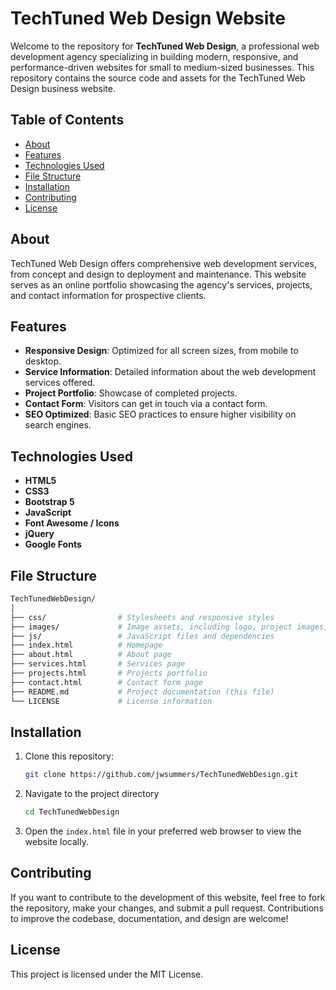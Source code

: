 # TechTuned Web Design Website

Welcome to the repository for **TechTuned Web Design**, a professional web development agency specializing in building modern, responsive, and performance-driven websites for small to medium-sized businesses. This repository contains the source code and assets for the TechTuned Web Design business website.

## Table of Contents

- [About](#about)
- [Features](#features)
- [Technologies Used](#technologies-used)
- [File Structure](#file-structure)
- [Installation](#installation)
- [Contributing](#contributing)
- [License](#license)

## About

TechTuned Web Design offers comprehensive web development services, from concept and design to deployment and maintenance. This website serves as an online portfolio showcasing the agency's services, projects, and contact information for prospective clients.

## Features

- **Responsive Design**: Optimized for all screen sizes, from mobile to desktop.
- **Service Information**: Detailed information about the web development services offered.
- **Project Portfolio**: Showcase of completed projects.
- **Contact Form**: Visitors can get in touch via a contact form.
- **SEO Optimized**: Basic SEO practices to ensure higher visibility on search engines.

## Technologies Used

- **HTML5**
- **CSS3**
- **Bootstrap 5**
- **JavaScript**
- **Font Awesome / Icons**
- **jQuery**
- **Google Fonts**

## File Structure

```bash
TechTunedWebDesign/
│
├── css/                # Stylesheets and responsive styles
├── images/             # Image assets, including logo, project images, etc.
├── js/                 # JavaScript files and dependencies
├── index.html          # Homepage
├── about.html          # About page
├── services.html       # Services page
├── projects.html       # Projects portfolio
├── contact.html        # Contact form page
├── README.md           # Project documentation (this file)
└── LICENSE             # License information
```

## Installation

1. Clone this repository:

   ```bash
   git clone https://github.com/jwsummers/TechTunedWebDesign.git

2. Navigate to the project directory

    ```bash
    cd TechTunedWebDesign

3. Open the `index.html` file in your preferred web browser to view the website locally.


## Contributing

If you want to contribute to the development of this website, feel free to fork the repository, make your changes, and submit a pull request. Contributions to improve the codebase, documentation, and design are welcome!

## License

This project is licensed under the MIT License.